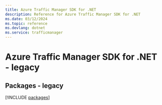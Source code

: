 ```yaml
---
title: Azure Traffic Manager SDK for .NET
description: Reference for Azure Traffic Manager SDK for .NET
ms.date: 03/12/2024
ms.topic: reference
ms.devlang: dotnet
ms.service: trafficmanager
---
```

# Azure Traffic Manager SDK for .NET - legacy
## Packages - legacy
[!INCLUDE [packages](traffic-manager-index.md)]